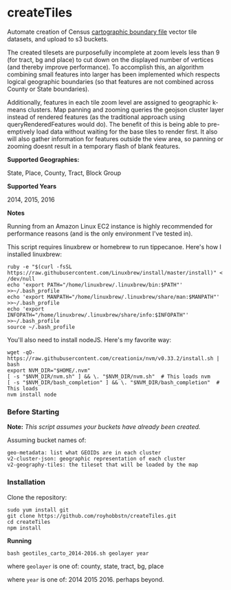 # createTiles

Automate creation of Census [cartographic boundary file](https://www.census.gov/geo/maps-data/data/tiger-cart-boundary.html) vector tile datasets, and upload to s3 buckets.

The created tilesets are purposefully incomplete at zoom levels less than 9 (for tract, bg and place) to cut down on the displayed number of vertices (and thereby improve performance).  To accomplish this, an algorithm combining small features into larger has been implemented which respects logical geographic boundaries (so that features are not combined across County or State boundaries).

Additionally, features in each tile zoom level are assigned to geographic k-means clusters.  Map panning and zooming queries the geojson cluster layer instead of rendered features (as the traditional approach using queryRenderedFeatures would do).  The benefit of this is being able to pre-emptively load data without waiting for the base tiles to render first.  It also will also gather information for features outside the view area, so panning or zooming doesnt result in a temporary flash of blank features.

**Supported Geographies:**

State, Place, County, Tract, Block Group

**Supported Years**

2014, 2015, 2016

**Notes**

Running from an Amazon Linux EC2 instance is highly recommended for performance reasons (and is the only environment I've tested in).

This script requires linuxbrew or homebrew to run tippecanoe.  Here's how I installed linuxbrew:

```
ruby -e "$(curl -fsSL https://raw.githubusercontent.com/Linuxbrew/install/master/install)" < /dev/null
echo 'export PATH="/home/linuxbrew/.linuxbrew/bin:$PATH"' >>~/.bash_profile
echo 'export MANPATH="/home/linuxbrew/.linuxbrew/share/man:$MANPATH"' >>~/.bash_profile
echo 'export INFOPATH="/home/linuxbrew/.linuxbrew/share/info:$INFOPATH"' >>~/.bash_profile
source ~/.bash_profile
```

You'll also need to install nodeJS.  Here's my favorite way:

```
wget -qO- https://raw.githubusercontent.com/creationix/nvm/v0.33.2/install.sh | bash
export NVM_DIR="$HOME/.nvm"
[ -s "$NVM_DIR/nvm.sh" ] && \. "$NVM_DIR/nvm.sh"  # This loads nvm
[ -s "$NVM_DIR/bash_completion" ] && \. "$NVM_DIR/bash_completion"  # This loads
nvm install node
```

### Before Starting ###


**Note:** *This script assumes your buckets have already been created.*

Assuming bucket names of:

```
geo-metadata: list what GEOIDs are in each cluster
v2-cluster-json: geographic representation of each cluster
v2-geography-tiles: the tileset that will be loaded by the map
```


### Installation

Clone the repository:

```
sudo yum install git
git clone https://github.com/royhobbstn/createTiles.git
cd createTiles
npm install
```


**Running**

```
bash geotiles_carto_2014-2016.sh geolayer year
```

where ```geolayer``` is one of: county, state, tract, bg, place

where ```year``` is one of: 2014 2015 2016.  perhaps beyond.